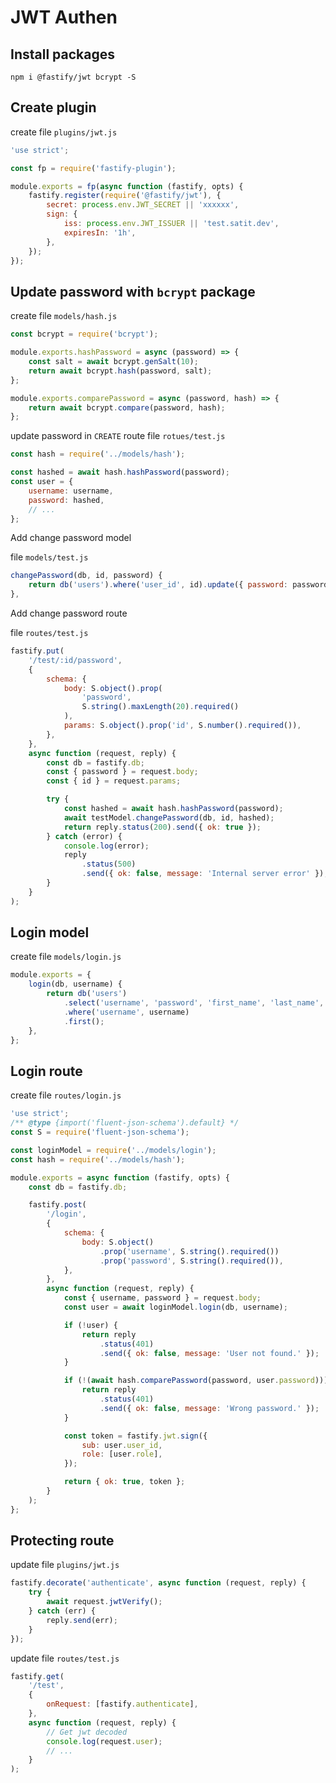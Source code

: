 # JWT Authen

## Install packages

```shell
npm i @fastify/jwt bcrypt -S
```

## Create plugin

create file `plugins/jwt.js`

```javascript
'use strict';

const fp = require('fastify-plugin');

module.exports = fp(async function (fastify, opts) {
	fastify.register(require('@fastify/jwt'), {
		secret: process.env.JWT_SECRET || 'xxxxxx',
		sign: {
			iss: process.env.JWT_ISSUER || 'test.satit.dev',
			expiresIn: '1h',
		},
	});
});
```

## Update password with `bcrypt` package

create file `models/hash.js`

```javascript
const bcrypt = require('bcrypt');

module.exports.hashPassword = async (password) => {
	const salt = await bcrypt.genSalt(10);
	return await bcrypt.hash(password, salt);
};

module.exports.comparePassword = async (password, hash) => {
	return await bcrypt.compare(password, hash);
};
```

update password in `CREATE` route
file `rotues/test.js`

```javascript
const hash = require('../models/hash');

const hashed = await hash.hashPassword(password);
const user = {
	username: username,
	password: hashed,
	// ...
};
```

Add change password model

file `models/test.js`

```javascript
changePassword(db, id, password) {
    return db('users').where('user_id', id).update({ password: password });
},
```

Add change password route

file `routes/test.js`

```javascript
fastify.put(
	'/test/:id/password',
	{
		schema: {
			body: S.object().prop(
				'password',
				S.string().maxLength(20).required()
			),
			params: S.object().prop('id', S.number().required()),
		},
	},
	async function (request, reply) {
		const db = fastify.db;
		const { password } = request.body;
		const { id } = request.params;

		try {
			const hashed = await hash.hashPassword(password);
			await testModel.changePassword(db, id, hashed);
			return reply.status(200).send({ ok: true });
		} catch (error) {
			console.log(error);
			reply
				.status(500)
				.send({ ok: false, message: 'Internal server error' });
		}
	}
);
```

## Login model

create file `models/login.js`

```javascript
module.exports = {
	login(db, username) {
		return db('users')
			.select('username', 'password', 'first_name', 'last_name', 'role')
			.where('username', username)
			.first();
	},
};
```

## Login route

create file `routes/login.js`

```javascript
'use strict';
/** @type {import('fluent-json-schema').default} */
const S = require('fluent-json-schema');

const loginModel = require('../models/login');
const hash = require('../models/hash');

module.exports = async function (fastify, opts) {
	const db = fastify.db;

	fastify.post(
		'/login',
		{
			schema: {
				body: S.object()
					.prop('username', S.string().required())
					.prop('password', S.string().required()),
			},
		},
		async function (request, reply) {
			const { username, password } = request.body;
			const user = await loginModel.login(db, username);

			if (!user) {
				return reply
					.status(401)
					.send({ ok: false, message: 'User not found.' });
			}

			if (!(await hash.comparePassword(password, user.password))) {
				return reply
					.status(401)
					.send({ ok: false, message: 'Wrong password.' });
			}

			const token = fastify.jwt.sign({
				sub: user.user_id,
				role: [user.role],
			});

			return { ok: true, token };
		}
	);
};
```

## Protecting route

update file `plugins/jwt.js`

```javascript
fastify.decorate('authenticate', async function (request, reply) {
	try {
		await request.jwtVerify();
	} catch (err) {
		reply.send(err);
	}
});
```

update file `routes/test.js`

```javascript
fastify.get(
	'/test',
	{
		onRequest: [fastify.authenticate],
	},
	async function (request, reply) {
		// Get jwt decoded
		console.log(request.user);
		// ...
	}
);
```

